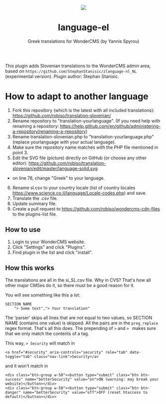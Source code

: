 <p align="center"><img src="preview.jpg?v=3" /></p>
<h1 align="center">language-el</h1>
<p align="center">Greek translations for WonderCMS (by Yannis Spyrou)</p>

<br><br>

This plugin adds Slovenian translations to the WonderCMS admin area, based on `https://github.com/StephanStanisic/zlanguage-nl_NL` (experimental version). Plugin author: Stephan Stanisic.

# How to adapt to another language
1. Fork this repository (which is the latest with all included translations): https://github.com/robiso/translation-slovenian/
2. Rename repository to "translation-yourlanguage". (If you need help with renaming a repository: https://help.github.com/en/github/administering-a-repository/renaming-a-repository)
3. Rename translation-slovenian.php to "translation-yourlanguage.php" (replace yourlanguage with your actual language).
4. Make sure the repository name matches with the PHP file mentioned in point 3.
5. Edit the SVG file (picture) directly on GitHub (or choose any other editor): https://github.com/robiso/translation-slovenian/edit/master/language-solid.svg
- on line 78, change "Greek" to your language.
6. Rename sl.csv to your country locale (list of country locales https://www.science.co.il/language/Locale-codes.php) and save.
7. Translate the .csv file.
8. Update summary file.
9. Create a pull request to https://github.com/robiso/wondercms-cdn-files to the plugins-list file.

## How to use
1. Login to your WonderCMS website.
2. Click "Settings" and click "Plugins".
3. Find plugin in the list and click "install".


## How this works
The translations are all in the si_SL.csv file. Why in CVS? That's how all
other major CMSes do it, so there must be a good reason for it.

You will see something like this a lot: 

```
SECTION NAME
	"> Some text","> Your translation"
```

The 'parser' skips all lines that are not equal to two values, so SECTION NAME (contains one value) is skipped.
All the pairs are in the `preg_replace` regex format. That's all this does. The prepending of `>` and `> ` makes sure that we only match the contents of a tag.

This way, `> Security` will match in 
```
<a href="#security" aria-controls="security" role="tab" data-toggle="tab" class="nav-link">Security</a>
```
and it won't match in
```
<div class="btn-group w-50"><button type="submit" class="btn btn-success" name="betterSecurity" value="on">ON (warning: may break your website)</button></div>
<div class="btn-group w-50"><button type="submit" class="btn btn-danger" name="betterSecurity" value="off">OFF (reset htaccess to default)</button></div>
```
